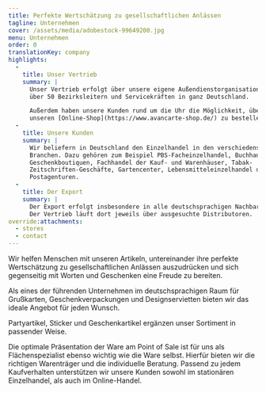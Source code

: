 ```yaml
---
title: Per­fekte Wert­schätzung zu ge­sellschaft­lichen Anlässen
tagline: Unternehmen
cover: /assets/media/adobestock-99649200.jpg
menu: Unternehmen
order: 0
translationKey: company
highlights:
  -
    title: Unser Vertrieb
    summary: |
      Unser Vertrieb erfolgt über unsere eigene Außendienstorganisation mit
      über 50 Bezirksleitern und Servicekräften in ganz Deutschland.

      Außerdem haben unsere Kunden rund um die Uhr die Möglichkeit, über
      unseren [Online-Shop](https://www.avancarte-shop.de/) zu bestellen.
  -
    title: Unsere Kunden
    summary: |
      Wir beliefern in Deutschland den Einzelhandel in den verschiedensten
      Branchen. Dazu gehören zum Beispiel PBS-Facheinzelhandel, Buchhandel,
      Geschenkboutiquen, Fachhandel der Kauf- und Warenhäuser, Tabak-
      Zeitschriften-Geschäfte, Gartencenter, Lebensmitteleinzelhandel und
      Postagenturen.
  -
    title: Der Export
    summary: |
      Der Export erfolgt insbesondere in alle deutschsprachigen Nachbarländer.
      Der Vertrieb läuft dort jeweils über ausgesuchte Distributoren.
override:attachments:
  - stores
  - contact
---
```

Wir helfen Menschen mit unseren Artikeln, untereinander ihre perfekte Wertschätzung zu gesellschaftlichen Anlässen auszudrücken und sich gegenseitig mit Worten und Geschenken eine Freude zu bereiten.

Als eines der führenden Unternehmen im deutschsprachigen Raum für Grußkarten, Geschenkverpackungen und Designservietten bieten wir das ideale Angebot für jeden Wunsch.

Partyartikel, Sticker und Geschenkartikel ergänzen unser Sortiment in passender Weise.

Die optimale Präsentation der Ware am Point of Sale ist für uns als Flächenspezialist ebenso wichtig wie die Ware selbst. Hierfür bieten wir die richtigen Warenträger und die individuelle Beratung. Passend zu jedem Kaufverhalten unterstützen wir unsere Kunden sowohl im stationären Einzelhandel, als auch im Online-Handel.
